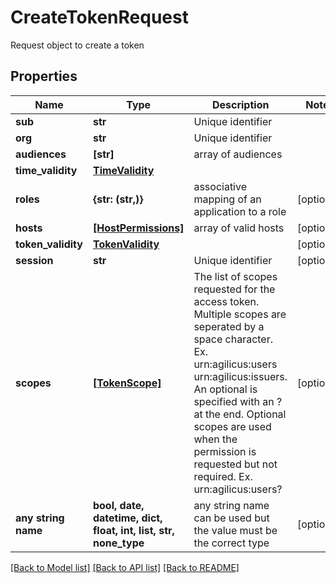# CreateTokenRequest

Request object to create a token

## Properties
Name | Type | Description | Notes
------------ | ------------- | ------------- | -------------
**sub** | **str** | Unique identifier | 
**org** | **str** | Unique identifier | 
**audiences** | **[str]** | array of audiences | 
**time_validity** | [**TimeValidity**](TimeValidity.md) |  | 
**roles** | **{str: (str,)}** | associative mapping of an application to a role | [optional] 
**hosts** | [**[HostPermissions]**](HostPermissions.md) | array of valid hosts | [optional] 
**token_validity** | [**TokenValidity**](TokenValidity.md) |  | [optional] 
**session** | **str** | Unique identifier | [optional] 
**scopes** | [**[TokenScope]**](TokenScope.md) | The list of scopes requested for the access token. Multiple scopes are seperated by a space character. Ex. urn:agilicus:users urn:agilicus:issuers. An optional is specified with an ? at the end. Optional scopes are used when the permission is requested but not required. Ex. urn:agilicus:users? | [optional] 
**any string name** | **bool, date, datetime, dict, float, int, list, str, none_type** | any string name can be used but the value must be the correct type | [optional]

[[Back to Model list]](../README.md#documentation-for-models) [[Back to API list]](../README.md#documentation-for-api-endpoints) [[Back to README]](../README.md)


